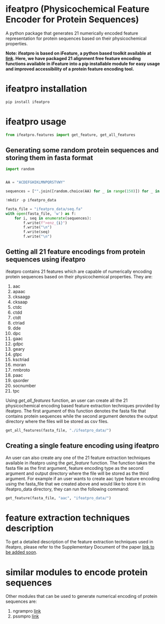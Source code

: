 # ifeatpro (Physicochemical Feature Encoder for Protein Sequences)
A python package that generates 21 numerically encoded feature representation for protein sequences based on their 
physicochemical properties. 

**Note: ifeatpro is based on iFeature, a python based toolkit available at 
[link](https://github.com/Superzchen/iFeature/). Here, we have packaged 21 alignment free feature encoding functions 
available in iFeature into a pip installable module for easy usage and improved accessibility of a protein feature 
encoding tool.** 

# ifeatpro installation
```python
pip install ifeatpro
```


# ifeatpro usage
```python
from ifeatpro.features import get_feature, get_all_features
```

## Generating some random protein sequences and storing them in fasta format


```python
import random


AA = "ACDEFGHIKLMNPQRSTVWY"

sequences = ["".join([random.choice(AA) for _ in range(150)]) for _ in range(5)]

!mkdir -p ifeatpro_data

fasta_file = "ifeatpro_data/seq.fa"
with open(fasta_file, 'w') as f:
    for i, seq in enumerate(sequences):
        f.write(f">enz_{i}")
        f.write("\n")
        f.write(seq)
        f.write("\n")
```

## Getting all 21 feature encodings from protein sequences using ifeatpro 

ifeatpro contains 21 features which are capable of numerically encoding protein sequences based on their physicochemical
 properties. They are:

1. aac
2. apaac
3. cksaagp
4. cksaap
5. ctdc
6. ctdd
7. ctdt
8. ctriad
9. dde
10. dpc
11. gaac
12. gdpc
13. geary
14. gtpc
15. ksctriad
16. moran
17. nmbroto
18. paac
19. qsorder
20. socnumber
21. tpc

Using *get_all_features* function, an user can create all the 21 physicochemical encoding based feature extraction techniques provided by ifeatpro. The first argument of this function denotes the fasta file that contains protein sequences while the second argument denotes the output directory where the files will be stored as csv files. 


```python
get_all_features(fasta_file, "./ifeatpro_data/")
```


## Creating a single feature encoding using ifeatpro
An user can also create any one of the 21 feature extraction techniques available in ifeatpro using the 
*get_feature* function. The function takes the fasta file as the first argument, feature encoding type as the 
second argument and output directory where the file will be stored as the third argument. For example if an user 
wants to create aac type feature encoding using the fasta_file that we created above and would like to store it in 
ifeatpro_data directory, they can run the following command:


```python
get_feature(fasta_file, "aac", "ifeatpro_data/")
```

# feature extraction techniques description

To get a detailed description of the feature extraction techniques used in ifeatpro, please refer to the 
Supplementary Document of the paper [link to be added soon]().  

# similar modules to encode protein sequences
Other modules that can be used to generate numerical encoding of protein sequences are:
1. ngrampro [link](https://pypi.org/project/ngrampro/)
2. pssmpro [link](https://pypi.org/project/pssmpro/)

